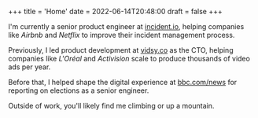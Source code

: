 +++
title = 'Home'
date = 2022-06-14T20:48:00
draft = false
+++

I'm currently a senior product engineer at [incident.io](https://incident.io), helping companies
like _Airbnb_ and _Netflix_ to improve their incident management process.

Previously, I led product development at [vidsy.co](https://vidsy.co) as the CTO, helping companies
like _L'Oréal_ and _Activision_ scale to produce thousands of video ads per year.

Before that, I helped shape the digital experience at [bbc.com/news](https://bbc.co.uk/news) for
reporting on elections as a senior engineer.

Outside of work, you'll likely find me climbing or up a mountain.
